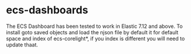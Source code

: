 # ecs-dashboards
The ECS Dashboard has been tested to work in Elastic 7.12 and above. To install goto saved objects and load the njson file by default it for default space and index of ecs-corelight*, if you index is different you will need to update thaat. 
